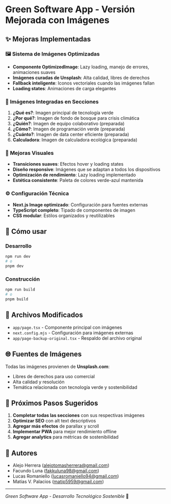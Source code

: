 # Green Software App - Versión Mejorada con Imágenes

## ✨ **Mejoras Implementadas**

### 🖼️ **Sistema de Imágenes Optimizadas**
- **Componente OptimizedImage**: Lazy loading, manejo de errores, animaciones suaves
- **Imágenes curadas de Unsplash**: Alta calidad, libres de derechos
- **Fallback inteligente**: Iconos vectoriales cuando las imágenes fallan
- **Loading states**: Animaciones de carga elegantes

### 📍 **Imágenes Integradas en Secciones**
1. **¿Qué es?**: Imagen principal de tecnología verde
2. **¿Por qué?**: Imagen de fondo de bosque para crisis climática
3. **¿Quién?**: Imagen de equipo colaborativo (preparada)
4. **¿Cómo?**: Imagen de programación verde (preparada)
5. **¿Cuánto?**: Imagen de data center eficiente (preparada)
6. **Calculadora**: Imagen de calculadora ecológica (preparada)

### 🎨 **Mejoras Visuales**
- **Transiciones suaves**: Efectos hover y loading states
- **Diseño responsive**: Imágenes que se adaptan a todos los dispositivos
- **Optimización de rendimiento**: Lazy loading implementado
- **Estética consistente**: Paleta de colores verde-azul mantenida

### ⚙️ **Configuración Técnica**
- **Next.js Image optimizado**: Configuración para fuentes externas
- **TypeScript completo**: Tipado de componentes de imagen
- **CSS modular**: Estilos organizados y reutilizables

## 🚀 **Cómo usar**

### Desarrollo
```bash
npm run dev
# o
pnpm dev
```

### Construcción
```bash
npm run build
# o
pnpm build
```

## 📁 **Archivos Modificados**
- `app/page.tsx` - Componente principal con imágenes
- `next.config.mjs` - Configuración para imágenes externas
- `app/page-backup-original.tsx` - Respaldo del archivo original

## 🌐 **Fuentes de Imágenes**
Todas las imágenes provienen de **Unsplash.com**:
- Libres de derechos para uso comercial
- Alta calidad y resolución
- Temática relacionada con tecnología verde y sostenibilidad

## 🎯 **Próximos Pasos Sugeridos**
1. **Completar todas las secciones** con sus respectivas imágenes
2. **Optimizar SEO** con alt text descriptivos
3. **Agregar más efectos** de parallax y scroll
4. **Implementar PWA** para mejor rendimiento offline
5. **Agregar analytics** para métricas de sostenibilidad

## 👥 **Autores**
- Alejo Herrera (alejotomasherrera@gmail.com)
- Facundo Luna (fakkuluna98@gmail.com) 
- Lucas Romaniello (lucasromaniello94@gmail.com)
- Matias V. Palacios (matip5959@gmail.com)

---
*Green Software App - Desarrollo Tecnológico Sostenible* 🌱
